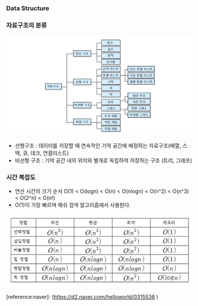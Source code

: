 ### Data Structure

### 자료구조의 분류
![DataStructure](../../img/algorithm/DataStructure.png) <br>

- 선형구조
: 데이터를 저장할 때 연속적인 기억 공간에 배정하는 자료구조(배열, 스택, 큐, 데크, 연결리스트)
- 비선형 구조 
: 기억 공간 내의 위치와 별개로 독립하여 저장하는 구조 (트리, 그래프)

### 시간 복잡도 

- 연산 시간의 크기 순서 
O(1) < O(logn) < O(n) < O(nlogn) < O(n^2) < O(n^3) < O(2^n) < O(n!) <br>
- O(1)이 가장 빠르며 해쉬 검색 알고리즘에서 사용된다.

![TimeComplexity](../../img/algorithm/TimeComplexity.png) <br>

[reference:naver]: (https://d2.naver.com/helloworld/0315536  )